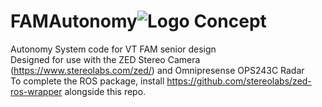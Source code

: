 # FAMAutonomy![Logo Concept](https://user-images.githubusercontent.com/52687680/110151913-0b768e80-7daf-11eb-95da-e59682766acd.PNG)
Autonomy System code for VT FAM senior design  
Designed for use with the ZED Stereo Camera (https://www.stereolabs.com/zed/) and Omnipresense OPS243C Radar  
To complete the ROS package, install https://github.com/stereolabs/zed-ros-wrapper alongside this repo.
